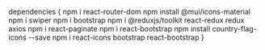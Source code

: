 
dependencies
{
	npm i react-router-dom
	npm install @mui/icons-material
	npm i swiper
	npm i bootstrap
	npm i @reduxjs/toolkit react-redux redux axios
	npm i react-paginate
	npm i react-bootstrap
	npm install country-flag-icons --save
	 npm i react-icons bootstrap react-bootstrap 
}